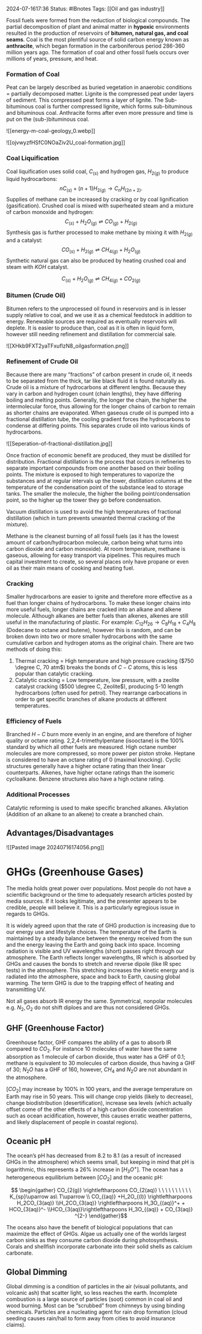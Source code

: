 2024-07-1617:36
Status: #IBnotes 
Tags: [[Oil and gas industry]]


Fossil fuels were formed from the reduction of biological compounds. The partial decomposition of plant and animal matter in **hypoxic** environments resulted in the production of reservoirs of **bitumen, natural gas, and coal seams**. Coal is the most plentiful source of solid carbon energy known as **anthracite**, which began formation in the carboniferous period 286-360 million years ago. The formation of coal and other fossil fuels occurs over millions of years, pressure, and heat.

### Formation of Coal
Peat can be largely described as buried vegetation in anaerobic conditions = partially decomposed matter.
Lignite is the compressed peat under layers of sediment. This compressed peat forms a layer of lignite.
The Sub-bituminous coal is further compressed lignite, which forms sub-bituminous and bituminous coal.
Anthracite forms after even more pressure and time is put on the (sub-)bituminous coal.

![[energy-m-coal-geology_0.webp]]

![[ojvwyzfHSfC0NOaZiv2U_coal-formation.jpg]]
### Coal Liquification
Coal liquification uses solid coal, $C_{(s)}$ and hydrogen gas, $H_{2(g)}$ to produce liquid hydrocarbons:
$$ nC_{(s)}+(n+1)H_{2(g)} \to C_nH_{(2n+2)}. $$
Supplies of methane can be increased by cracking or by coal lignification (gasification). Crushed coal is mixed with superheated steam and a mixture of carbon monoxide and hydrogen:
$$ C_{(s)} +H_2O_{(g)} \rightleftharpoons CO_{(g)} +H_{2(g)} $$
Synthesis gas is further processed to make methane by mixing it with $H_{2(g)}$ and a catalyst:
$$ CO_{(s)}+H_{2(g)} \rightleftharpoons CH_{4(g)} + H_2O_{(g)} $$
Synthetic natural gas can also be produced by heating crushed coal and steam with $KOH$ catalyst.

$$ C_{(s)} +H_2O_{(g)} \rightleftharpoons CH_{4(g)} + CO_{2(g)} $$
### Bitumen (Crude Oil)
Bitumen refers to the unprocessed oil found in reservoirs and is in lesser supply relative to coal, and we use it as a chemical feedstock in addition to energy. Renewable sources are required as eventually reservoirs will deplete. It is easier to produce than, coal as it is often in liquid form, however still needing refinement and distillation for commercial sale.

![[XHkb9FXT2yaTFxuflzN8_oilgasformation.png]]
### Refinement of Crude Oil
Because there are many “fractions” of carbon present in crude oil, it needs to be separated from the thick, tar like black fluid it is found naturally as. Crude oil is a mixture of hydrocarbons at different lengths. Because they vary in carbon and hydrogen count (chain lengths), they have differing boiling and melting points. Generally, the longer the chain, the higher the intermolecular force, thus allowing for the longer chains of carbon to remain as shorter chains are evaporated. When gaseous crude oil is pumped into a fractional distillation tube, the cooling gradient forces the hydrocarbons to condense at differing points. This separates crude oil into various kinds of hydrocarbons.

![[Seperation-of-fractional-distillation.jpg]]

Once fraction of economic benefit are produced, they must be distilled for distribution. Fractional distillation is the process that occurs in refineries to separate important compounds from one another based on their boiling points. The mixture is exposed to high temperatures to vaporize the substances and at regular intervals up the tower, distillation columns at the temperature of the condensation point of the substance lead to storage tanks. The smaller the molecule, the higher the boiling point/condensation point, so the higher up the tower they go before condensation.

Vacuum distillation is used to avoid the high temperatures of fractional distillation (which in turn prevents unwanted thermal cracking of the mixture).

Methane is the cleanest burning of all fossil fuels (as it has the lowest amount of carbon/hydrocarbon molecule, carbon being what turns into carbon dioxide and carbon monoxide). At room temperature, methane is gaseous, allowing for easy transport via pipelines. This requires much capital investment to create, so several places only have propane or even oil as their main means of cooking and heating fuel.

### Cracking
Smaller hydrocarbons are easier to ignite and therefore more effective as a fuel than longer chains of hydrocarbons. To make these longer chains into more useful fuels, longer chains are cracked into an alkane and alkene molecule. Although alkanes are better fuels than alkenes, alkenes are still useful in the manufacturing of plastic. For example: $C_{12} H_{26} \to C_8H_{18} + C_4H_8$ (Dodecane to octane and butene), however this is random, and can be broken down into two or more smaller hydrocarbons with the same cumulative carbon and hydrogen atoms as the original chain. There are two methods of doing this:

1. Thermal cracking = High temperature and high pressure cracking ($750 \degree C, 70 atm$) breaks the bonds of $C-C$ atoms, this is less popular than catalytic cracking.
2. Catalytic cracking = Low temperature, low pressure, with a zeolite catalyst cracking ($500 \degree C, Zeolite$), producing 5-10 length hydrocarbons (often used for petrol). They rearrange carbocations in order to get specific branches of alkane products at different temperatures.
### Efficiency of Fuels
Branched $H-C$ burn more evenly in an engine, and are therefore of higher quality or octane rating. 2,2,4-trimethylpentane (isooctane) is the 100% standard by which all other fuels are measured. High octane number molecules are more compressed, so more power per piston stroke. Heptane is considered to have an octane rating of 0 (maximal knocking). Cyclic structures generally have a higher octane rating than their linear counterparts. Alkenes, have higher octane ratings than the isomeric cycloalkane. Benzene structures also have a high octane rating.
### Additional Processes
Catalytic reforming is used to make specific branched alkanes.
Alkylation (Addition of an alkane to an alkene) to create a branched chain.

## Advantages/Disadvantages
![[Pasted image 20240716174056.png]]
# GHGs (Greenhouse Gases)

The media holds great power over populations. Most people do not have a scientific background or the time to adequately research articles posted by media sources. If it looks legitimate, and the presenter appears to be credible, people will believe it. This is a particularly egregious issue in regards to GHGs.

It is widely agreed upon that the rate of GHG production is increasing due to our energy use and lifestyle choices. The temperature of the Earth is maintained by a steady balance between the energy received from the sun and the energy leaving the Earth and going back into space. Incoming radiation is visible and UV wavelengths (short) passes right through our atmosphere. The Earth reflects longer wavelengths, IR which is absorbed by GHGs and causes the bonds to stretch and reverse dipole (like IR spec tests) in the atmosphere. This stretching increases the kinetic energy and is radiated into the atmosphere, space and back to Earth, causing global warming. The term GHG is due to the trapping effect of heating and transmitting UV.

Not all gases absorb IR energy the same. Symmetrical, nonpolar molecules e.g. $N_2, O_2$ do not shift diploes and are thus not considered GHGs.

## GHF (Greenhouse Factor)

Greenhouse factor, GHF compares the ability of a gas to absorb IR compared to $CO_2$. For instance 10 molecules of water have the same absorption as 1 molecule of carbon dioxide, thus water has a GHF of 0.1; methane is equivalent to 30 molecules of carbon dioxide, thus having a GHF of 30; $N_2O$ has a GHF of 160, however, $CH_4$ and $N_2O$ are not abundant in the atmosphere.

$[CO_2]$ may increase by 100% in 100 years, and the average temperature on Earth may rise in 50 years. This will change crop yields (likely to decrease), change biodistribution (desertification), increase sea levels (which actually offset come of the other effects of a high carbon dioxide concentration such as ocean acidification, however, this causes erratic weather patterns, and likely displacement of people in coastal regions).

## Oceanic pH

The ocean’s pH has decreased from 8.2 to 8.1 (as a result of increased GHGs in the atmosphere) which seems small, but keeping in mind that pH is logarithmic, this represents a 26% increase in $[H_3O^+]$. The ocean has a heterogeneous equilibrium between $[CO_2]$ and the oceanic pH:

$$ \begin{gather} CO_{2(g)} \rightleftharpoons CO_{2(aq)} \ \ \ \ \ \ \ \ \ \ K_{sp}\uparrow as\ T\uparrow \\ CO_{(aq)} +H_2O_{(l)} \rightleftharpoons H_2CO_{3(aq)} \\H_2CO_{3(aq)} \rightleftharpoons H_3O_{(aq)}^+ + HCO_{3(aq)}^- \\HCO_{3(aq)}\rightleftharpoons H_3O_{(aq)} + CO_{3(aq)} ^{2-} \end{gather}$$

The oceans also have the benefit of biological populations that can maximize the effect of GHGs. Algae us actually one of the worlds largest carbon sinks as they consume carbon dioxide during photosynthesis. Corals and shellfish incorporate carbonate into their solid shells as calcium carbonate.

## Global Dimming

Global dimming is a condition of particles in the air (visual pollutants, and volcanic ash) that scatter light, so less reaches the earth. Incomplete combustion is a large source of particles (soot) common in coal oil and wood burning. Most can be “scrubbed” from chimneys by using binding chemicals. Particles are a nucleating agent for rain drop formation (cloud seeding causes rain/hail to form away from cities to avoid insurance claims).